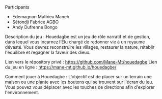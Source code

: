 Participants
 - Edemagnon Mathieu Maneh
 - Sètondji Fabrice AGBO
 - Andy Dufrenne Bongo

Description du jeu : 
Houedagbe est un jeu de rôle narratif et de gestion, dans lequel vous incarnez l’Élu chargé de redonner vie à un royaume dévasté. Vous devrez reconstruire les villages, restaurer la nature, rétablir l'équilibre et regagner la faveur des dieux.

Lien vers le répository privé : https://github.com/Mane-Mt/houedagbe
Lien du jeu en ligne : https://mane-mt.github.io/houedagbe/


Comment jouer à Houedagbe :
L'objectif est de placer sur un terrain une maison ou une plante avec les boutons qui se trouvent sur l'écran du jeu. Vous pouvez vous déplacer avec les touches de directions afin
d'explorer l'environnement. 